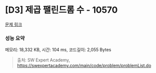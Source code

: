 # [D3] 제곱 팰린드롬 수 - 10570 

[문제 링크](https://swexpertacademy.com/main/code/problem/problemDetail.do?contestProbId=AXO72aaqPrcDFAXS) 

### 성능 요약

메모리: 18,332 KB, 시간: 104 ms, 코드길이: 2,055 Bytes



> 출처: SW Expert Academy, https://swexpertacademy.com/main/code/problem/problemList.do